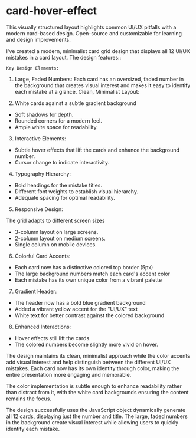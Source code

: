 # card-hover-effect
This visually structured layout highlights common UI/UX pitfalls with a modern card-based design. Open-source and customizable for learning and design improvements.

I've created a modern, minimalist card grid design that displays all 12 UI/UX mistakes in a card layout. The design features::

`Key Design Elements:`

1. Large, Faded Numbers: Each card has an oversized, faded number in the background that creates visual interest and makes it easy to identify each mistake at a glance.
Clean, Minimalist Layout:

2. White cards against a subtle gradient background
* Soft shadows for depth.
* Rounded corners for a modern feel.
* Ample white space for readability.

3. Interactive Elements:

* Subtle hover effects that lift the cards and enhance the background number.
* Cursor change to indicate interactivity.


4. Typography Hierarchy:

* Bold headings for the mistake titles.
* Different font weights to establish visual hierarchy.
* Adequate spacing for optimal readability.

5. Responsive Design:

The grid adapts to different screen sizes
* 3-column layout on large screens.
* 2-column layout on medium screens.
* Single column on mobile devices.


6. Colorful Card Accents:

* Each card now has a distinctive colored top border (5px)
* The large background numbers match each card's accent color
* Each mistake has its own unique color from a vibrant palette


7. Gradient Header:

* The header now has a bold blue gradient background
* Added a vibrant yellow accent for the "UI/UX" text
* White text for better contrast against the colored background

8. Enhanced Interactions:

* Hover effects still lift the cards.
* The colored numbers become slightly more vivid on hover.

The design maintains its clean, minimalist approach while the color accents add visual interest and help distinguish between the different UI/UX mistakes. Each card now has its own identity through color, making the entire presentation more engaging and memorable.

The color implementation is subtle enough to enhance readability rather than distract from it, with the white card backgrounds ensuring the content remains the focus.

The design successfully uses the JavaScript object dynamically generate all 12 cards, displaying just the number and title. The large, faded numbers in the background create visual interest while allowing users to quickly identify each mistake.